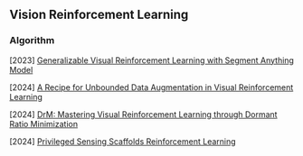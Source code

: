 ## Vision Reinforcement Learning

### Algorithm

[2023] [Generalizable Visual Reinforcement Learning with Segment Anything Model](https://arxiv.org/abs/2312.17116)

[2024] [A Recipe for Unbounded Data Augmentation in Visual Reinforcement Learning](https://arxiv.org/abs/2405.17416)

[2024] [DrM: Mastering Visual Reinforcement Learning through Dormant Ratio Minimization](https://arxiv.org/abs/2310.19668)

 [2024] [Privileged Sensing Scaffolds Reinforcement Learning](https://openreview.net/pdf?id=EpVe8jAjdx)